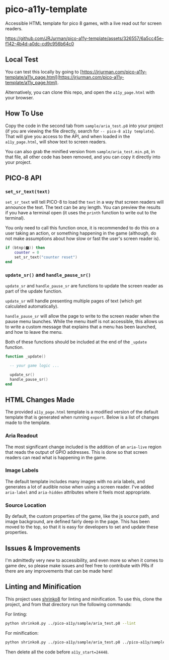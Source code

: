 # pico-a11y-template
Accessible HTML template for pico 8 games, with a live read out for screen readers.

https://github.com/JRJurman/pico-a11y-template/assets/326557/6a5cc45e-f142-4b4d-a0dc-cd9c956b64c0

## Local Test
You can test this locally by going to
[https://jrjurman.com/pico-a11y-template/a11y_page.html](https://jrjurman.com/pico-a11y-template/a11y_page.html).

Alternatively, you can clone this repo, and open the `a11y_page.html` with your browser.

## How To Use
Copy the code in the second tab from `sample/aria_test.p8` into your project (if you are viewing the file directly, search for `-- pico-8 a11y template`). That will give you access to the API, and when loaded in the `a11y_page.html`, will show text to screen readers.

You can also grab the minified version from `sample/aria_test.min.p8`, in that file, all other code has been removed, and you can copy it directly into your project.

## PICO-8 API

### `set_sr_text(text)`
`set_sr_text` will tell PICO-8 to load the `text` in a way that screen readers will announce the text.
The text can be any length. You can preview the results if you have a terminal open (it uses the `printh` function to write out to the terminal).

You only need to call this function once, it is recommended to do this on a user taking an action, or something happening in the game (although, do not make assumptions about how slow or fast the user's screen reader is).

```lua
if (btnp(🅾️)) then
    counter = 0
    set_sr_text("counter reset")
end
```

### `update_sr()` and `handle_pause_sr()`
`update_sr` and `handle_pause_sr` are functions to update the screen reader as part of the update function.

`update_sr` will handle presenting multiple pages of text (which get calculated automatically).

`handle_pause_sr` will allow the page to write to the screen reader when the pause menu launches. While the menu itself is not accessible, this allows us to write a custom message that explains that a menu has been launched, and how to leave the menu.

Both of these functions should be included at the end of the `_update` function.

```lua
function _update()

  -- your game logic ...

  update_sr()
  handle_pause_sr()
end
```

## HTML Changes Made
The provided `a11y_page.html` template is a modified version of the default
template that is generated when running `export`. Below is a list of changes
made to the template.

### Aria Readout
The most significant change included is the addition of an `aria-live` region
that reads the output of GPIO addresses. This is done so that screen readers
can read what is happening in the game.

### Image Labels
The default template includes many images with no aria labels, and generates a
lot of audible noise when using a screen reader. I've added `aria-label` and
`aria-hidden` attributes where it feels most appropriate.

### Source Location
By default, the custom properties of the game, like the js source path, and
image background, are defined fairly deep in the page. This has been moved to
the top, so that it is easy for developers to set and update these properties.

## Issues & Improvements
I'm admittedly very new to accessibility, and even more so when it comes to
game dev, so please make issues and feel free to contribute with PRs if there
are any improvements that can be made here!

## Linting and Minification

This project uses [shrinko8](https://github.com/thisismypassport/shrinko8) for linting and minification.
To use this, clone the project, and from that directory run the following commands:

For linting:
```sh
python shrinko8.py ../pico-a11y/sample/aria_test.p8 --lint
```

For minification:
```sh
python shrinko8.py ../pico-a11y/sample/aria_test.p8 ../pico-a11y/sample/aria_test.min.p8 --minify-safe-only --no-minify-rename
```

Then delete all the code before `a11y_start=24448`.
